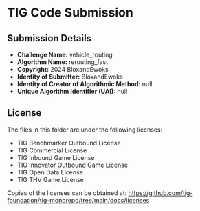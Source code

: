 # TIG Code Submission

## Submission Details

* **Challenge Name:** vehicle_routing
* **Algorithm Name:** rerouting_fast
* **Copyright:** 2024 BloxandEwoks
* **Identity of Submitter:** BloxandEwoks
* **Identity of Creator of Algorithmic Method:** null
* **Unique Algorithm Identifier (UAI):** null

## License

The files in this folder are under the following licenses:
* TIG Benchmarker Outbound License
* TIG Commercial License
* TIG Inbound Game License
* TIG Innovator Outbound Game License
* TIG Open Data License
* TIG THV Game License

Copies of the licenses can be obtained at:
https://github.com/tig-foundation/tig-monorepo/tree/main/docs/licenses